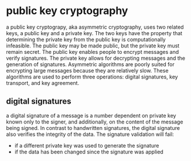 # public key cryptography

a public key cryptograpy, aka asymmetric cryptography, uses two related keys, a public key and a private key. The two keys have the property that determining the private key from the public key is computationally infeasible. The public key may be made public, but the private key must remain secret. The public key enables people to encrypt messages and verify signatures. The private key allows for decrypting messages and the generation of signatures. Asymmetric algorithms are poorly suited for encrypting large messages because they are relatively slow. These algorithms are used to perform three operations: digital signatures, key transport, and key agreement.

## digital signatures

a digital signature of a message is a number dependent on private key known only to the signer, and additionally, on the  content of the message being signed. In contrast to handwritten signatures, the digital signature also verifies the integrity of the data. The signature validation will fail:
- if a different private key was used to generate the signature
- if the data has been changed since the signature was applied 
